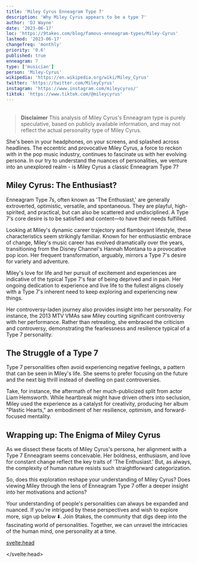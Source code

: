 ```yaml
---
title: 'Miley Cyrus Enneagram Type 7'
description: 'Why Miley Cyrus appears to be a type 7'
author: 'DJ Wayne'
date: '2023-06-17'
loc: 'https://9takes.com/blog/famous-enneagram-types/Miley-Cyrus'
lastmod: '2023-06-17'
changefreq: 'monthly'
priority: '0.6'
published: true
enneagram: 7
type: ['musician']
person: 'Miley-Cyrus'
wikipedia: 'https://en.wikipedia.org/wiki/Miley_Cyrus'
twitter: 'https://twitter.com/MileyCyrus'
instagram: 'https://www.instagram.com/mileycyrus/'
tiktok: 'https://www.tiktok.com/@mileycyrus'
---
```


<script>
	import  PopCard  from "../../../lib/components/atoms/PopCard.svelte";
</script>
<div
	style="display: flex;
    justify-content: center;
    margin: 1rem 0;
	"
>
	<PopCard
		image={`/types/7s/${'Miley-Cyrus'}.webp`}
		showIcon={false}
		displayText="Miley Cyrus"
		subtext=""
	/>
</div>

> **Disclaimer** This analysis of Miley Cyrus's Enneagram type is purely speculative, based on publicly available information, and may not reflect the actual personality type of Miley Cyrus.

<p class="firstLetter">She's been in your headphones, on your screens, and splashed across headlines. The eccentric and provocative Miley Cyrus, a force to reckon with in the pop music industry, continues to fascinate us with her evolving persona. In our try to understand the nuances of personalities, we venture into an unexplored realm - is Miley Cyrus a classic Enneagram Type 7?</p>

## Miley Cyrus: The Enthusiast?

Enneagram Type 7s, often known as 'The Enthusiast,' are generally extroverted, optimistic, versatile, and spontaneous. They are playful, high-spirited, and practical, but can also be scattered and undisciplined. A Type 7's core desire is to be satisfied and content—to have their needs fulfilled.

Looking at Miley's dynamic career trajectory and flamboyant lifestyle, these characteristics seem strikingly familiar. Known for her enthusiastic embrace of change, Miley's music career has evolved dramatically over the years, transitioning from the Disney Channel's Hannah Montana to a provocative pop icon. Her frequent transformation, arguably, mirrors a Type 7's desire for variety and adventure.

Miley's love for life and her pursuit of excitement and experiences are indicative of the typical Type 7's fear of being deprived and in pain. Her ongoing dedication to experience and live life to the fullest aligns closely with a Type 7's inherent need to keep exploring and experiencing new things.

Her controversy-laden journey also provides insight into her personality. For instance, the 2013 MTV VMAs saw Miley courting significant controversy with her performance. Rather than retreating, she embraced the criticism and controversy, demonstrating the fearlessness and resilience typical of a Type 7 personality.

## The Struggle of a Type 7

Type 7 personalities often avoid experiencing negative feelings, a pattern that can be seen in Miley's life. She seems to prefer focusing on the future and the next big thrill instead of dwelling on past controversies.

Take, for instance, the aftermath of her much-publicized split from actor Liam Hemsworth. While heartbreak might have driven others into seclusion, Miley used the experience as a catalyst for creativity, producing her album "Plastic Hearts," an embodiment of her resilience, optimism, and forward-focused mentality.

## Wrapping up: The Enigma of Miley Cyrus

As we dissect these facets of Miley Cyrus's persona, her alignment with a Type 7 Enneagram seems conceivable. Her boldness, enthusiasm, and love for constant change reflect the key traits of 'The Enthusiast.' But, as always, the complexity of human nature resists such straightforward categorization.

So, does this exploration reshape your understanding of Miley Cyrus? Does viewing Miley through the lens of Enneagram Type 7 offer a deeper insight into her motivations and actions?

Your understanding of people's personalities can always be expanded and nuanced. If you're intrigued by these perspectives and wish to explore more, sign up below ⬇️. Join 9takes, the community that digs deep into the fascinating world of personalities. Together, we can unravel the intricacies of the human mind, one personality at a time.

<svelte:head>

</svelte:head>